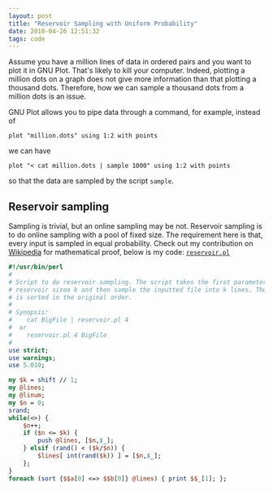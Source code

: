 ```yaml
---
layout: post
title: "Reservoir Sampling with Uniform Probability"
date: 2010-04-26 12:51:32
tags: code
---
```


Assume you have a million lines of data in ordered pairs and you want to plot it
in GNU Plot. That's likely to kill your computer. Indeed, plotting a million
dots on a graph does not give more information than that plotting a thousand
dots. Therefore, how we can sample a thousand dots from a million dots is an
issue.

GNU Plot allows you to pipe data through a command, for example, instead of

    plot "million.dots" using 1:2 with points

we can have

    plot "< cat million.dots | sample 1000" using 1:2 with points

so that the data are sampled by the script `sample`.

## Reservoir sampling

Sampling is trivial, but an online sampling may be not. Reservoir sampling is to
do online sampling with a pool of fixed size. The requirement here is that,
every input is sampled in equal probability. Check out my contribution on
[Wikipedia](http://zh.wikipedia.org/wiki/%E6%B0%B4%E5%A1%98%E6%8A%BD%E6%A8%A3)
for mathematical proof, below is my code: [`reservoir.pl`](/img/reservoir.pl)

```perl
#!/usr/bin/perl
#
# Script to do reservoir sampling. The script takes the first parameter as the
# reservoir sizea k and then sample the inputted file into k lines. The output
# is sorted in the original order.
#
# Synopsis:
#    cat BigFile | reservoir.pl 4
#  or
#    reservoir.pl 4 BigFile
#
use strict;
use warnings;
use 5.010;

my $k = shift // 1;
my @lines;
my @linum;
my $n = 0;
srand;
while(<>) {
	$n++;
	if ($n <= $k) {
		push @lines, [$n,$_];
	} elsif (rand() < ($k/$n)) {
		$lines[ int(rand($k)) ] = [$n,$_];
	};
}
foreach (sort {$$a[0] <=> $$b[0]} @lines) { print $$_[1]; };
```
